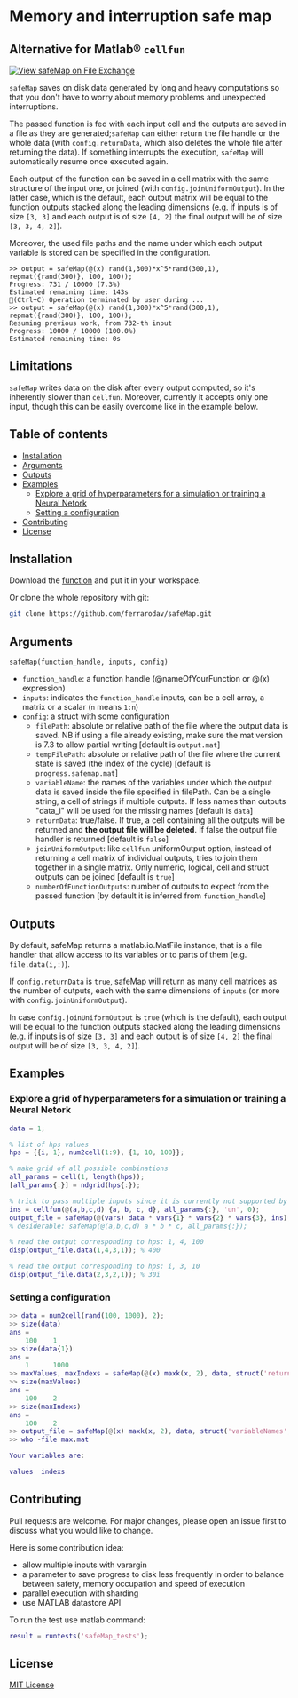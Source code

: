 # Memory and interruption safe map <!-- omit in toc -->

## Alternative for Matlab® `cellfun` <!-- omit in toc -->

[![View safeMap on File Exchange](https://www.mathworks.com/matlabcentral/images/matlab-file-exchange.svg)](https://it.mathworks.com/matlabcentral/fileexchange/90807-safemap)

`safeMap` saves on disk data generated by long and heavy computations so that you don't have to worry about memory problems and unexpected interruptions.

The passed function is fed with each input cell and the outputs are saved in a file as they are generated;`safeMap` can either return the file handle or the whole data (with `config.returnData`, which also deletes the whole file after returning the data). If something interrupts the execution, `safeMap` will automatically resume once executed again.

Each output of the function can be saved in a cell matrix with the same structure of the input one, or joined (with `config.joinUniformOutput`). In the latter case, which is the default, each output matrix will be equal to the function outputs stacked along the leading dimensions (e.g. if inputs is of size `[3, 3]` and each output is of size `[4, 2]` the final output will be of size `[3, 3, 4, 2]`).

Moreover, the used file paths and the name under which each output variable is stored can be specified in the configuration.
<!--When needed, the number of outputs can be manually specified (`config.numberOfFunctionOutputs`) otherwise it will be inferred.-->

```text
>> output = safeMap(@(x) rand(1,300)*x^5*rand(300,1), repmat({rand(300)}, 100, 100));
Progress: 731 / 10000 (7.3%)
Estimated remaining time: 143s
🔴(Ctrl+C) Operation terminated by user during ...
>> output = safeMap(@(x) rand(1,300)*x^5*rand(300,1), repmat({rand(300)}, 100, 100));
Resuming previous work, from 732-th input
Progress: 10000 / 10000 (100.0%)
Estimated remaining time: 0s
```

## Limitations

`safeMap` writes data on the disk after every output computed, so it's inherently slower than `cellfun`. Moreover, currently it accepts only one input, though this can be easily overcome like in the example below.

## Table of contents <!-- omit in toc -->

- [Installation](#installation)
- [Arguments](#arguments)
- [Outputs](#outputs)
- [Examples](#examples)
  - [Explore a grid of hyperparameters for a simulation or training a Neural Netork](#explore-a-grid-of-hyperparameters-for-a-simulation-or-training-a-neural-netork)
  - [Setting a configuration](#setting-a-configuration)
- [Contributing](#contributing)
- [License](#license)

## Installation

Download the [function](https://raw.githubusercontent.com/ferrarodav/safeMap/main/safeMap.m) and put it in your workspace.

Or clone the whole repository with git:

```bash
git clone https://github.com/ferrarodav/safeMap.git
```

## Arguments

`safeMap(function_handle, inputs, config)`

- `function_handle`: a function handle (@nameOfYourFunction or @(x) expression)
- `inputs`: indicates the `function_handle` inputs, can be a cell array, a
    matrix or a scalar (`n` means `1:n`)
- `config`: a struct with some configuration
  - `filePath`: absolute or relative path of the file where the output data is saved. NB if using a file already existing, make sure the mat version is 7.3 to allow partial writing [default is `output.mat`]
  - `tempFilePath`: absolute or relative path of the file where the current state is saved (the index of the cycle) [default is `progress.safemap.mat`]
  - `variableName`: the names of the variables under which the output data is saved inside the file specified in filePath. Can be a single string, a cell of strings if multiple outputs. If less names than outputs "data_i" will be used for the missing names [default is `data`]
  - `returnData`: true/false. If true, a cell containing all the outputs will be returned and **the output file will be deleted**. If false the output file handler is returned [default is `false`]
  - `joinUniformOutput`: like `cellfun` uniformOutput option, instead of returning a cell matrix of individual outputs, tries to join them together in a single matrix. Only numeric, logical, cell and struct outputs can be joined [default is `true`]
  - `numberOfFunctionOutputs`: number of outputs to expect from the passed function [by default it is inferred from `function_handle`]

## Outputs

By default, safeMap returns a matlab.io.MatFile instance, that is a file handler that allow access to its variables or to parts of them (e.g. `file.data(i,:)`).

If `config.returnData` is `true`, safeMap will return as many cell matrices as the number of outputs, each with the same dimensions of `inputs` (or more with `config.joinUniformOutput`).

In case `config.joinUniformOutput` is `true` (which is the default), each output will be equal to the function outputs stacked along the leading dimensions (e.g. if inputs is of size `[3, 3]` and each output is of size `[4, 2]` the final output will be of size `[3, 3, 4, 2]`).

## Examples

### Explore a grid of hyperparameters for a simulation or training a Neural Netork

```matlab
data = 1;

% list of hps values 
hps = {{i, 1}, num2cell(1:9), {1, 10, 100}};

% make grid of all possible combinations
all_params = cell(1, length(hps));
[all_params{:}] = ndgrid(hps{:});

% trick to pass multiple inputs since it is currently not supported by safeMap
ins = cellfun(@(a,b,c,d) {a, b, c, d}, all_params{:}, 'un', 0);
output_file = safeMap(@(vars) data * vars{1} * vars{2} * vars{3}, ins);
% desiderable: safeMap(@(a,b,c,d) a * b * c, all_params{:});

% read the output corresponding to hps: 1, 4, 100
disp(output_file.data(1,4,3,1)); % 400

% read the output corresponding to hps: i, 3, 10
disp(output_file.data(2,3,2,1)); % 30i
```

### Setting a configuration

```matlab
>> data = num2cell(rand(100, 1000), 2);
>> size(data) 
ans =
    100    1
>> size(data{1}) 
ans =
    1      1000    
>> maxValues, maxIndexs = safeMap(@(x) maxk(x, 2), data, struct('returnData', true));
>> size(maxValues) 
ans =
    100    2
>> size(maxIndexs) 
ans =
    100    2
>> output_file = safeMap(@(x) maxk(x, 2), data, struct('variableNames', 'filePath', 'max.mat', {{'values', 'indexs'}}));
>> who -file max.mat

Your variables are:

values  indexs  

```

## Contributing

Pull requests are welcome. For major changes, please open an issue first to discuss what you would like to change.

Here is some contribution idea:

- allow multiple inputs with varargin
- a parameter to save progress to disk less frequently in order to balance between safety, memory occupation and speed of execution
- parallel execution with sharding
- use MATLAB datastore API

To run the test use matlab command:

```matlab
result = runtests('safeMap_tests');
```

## License

[MIT License](https://choosealicense.com/licenses/mit/)
